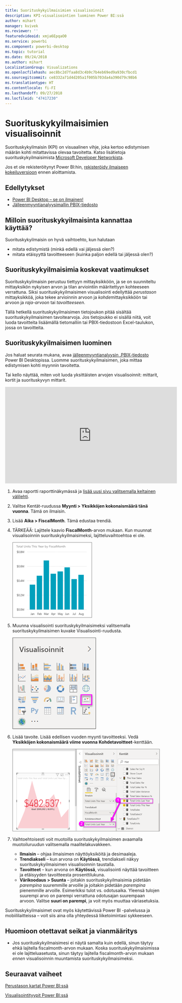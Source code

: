 ```yaml
---
title: Suorituskykyilmaisimien visualisoinnit
description: KPI-visualisointien luominen Power BI:ssä
author: mihart
manager: kvivek
ms.reviewer: ''
featuredvideoid: xmja6EpqaO0
ms.service: powerbi
ms.component: powerbi-desktop
ms.topic: tutorial
ms.date: 09/24/2018
ms.author: mihart
LocalizationGroup: Visualizations
ms.openlocfilehash: aec8bc2d7faa8d3c4b9c7b4eb69ed9a930cfbcd1
ms.sourcegitcommit: ce8332a71d4d205a1f005b703da4a390d79c98b6
ms.translationtype: HT
ms.contentlocale: fi-FI
ms.lasthandoff: 09/27/2018
ms.locfileid: "47417230"
---
```

# <a name="kpi-visuals"></a>Suorituskykyilmaisimien visualisoinnit
Suorituskykyilmaisin (KPI) on visuaalinen vihje, joka kertoo edistymisen määrän kohti mitattavissa olevaa tavoitetta. Katso lisätietoja suorituskykyilmaisimista [Microsoft Developer Networkista](https://msdn.microsoft.com/library/hh272050).

Jos et ole rekisteröitynyt Power BI:hin, [rekisteröidy ilmaiseen kokeiluversioon](https://app.powerbi.com/signupredirect?pbi_source=web) ennen aloittamista.

## <a name="prerequisites"></a>Edellytykset
* [Power BI Desktop – se on ilmainen!](https://powerbi.microsoft.com/en-us/get-started/)
* [Jälleenmyyntianalyysimallin PBIX-tiedosto](http://download.microsoft.com/download/9/6/D/96DDC2FF-2568-491D-AAFA-AFDD6F763AE3/Retail%20Analysis%20Sample%20PBIX.pbix)

## <a name="when-to-use-a-kpi"></a>Milloin suorituskykyilmaisinta kannattaa käyttää?
Suorituskykyilmaisin on hyvä vaihtoehto, kun halutaan

* mitata edistymistä (minkä edellä vai jäljessä olen?)
* mitata etäisyyttä tavoitteeseen (kuinka paljon edellä tai jäljessä olen?)   

## <a name="kpi-requirements"></a>Suorituskykyilmaisimia koskevat vaatimukset
Suorituskykyilmaisin perustuu tiettyyn mittayksikköön, ja se on suunniteltu mittayksikön nykyisen arvon ja tilan arviointiin määritettyyn kohteeseen verrattuna. Siksi suorituskykyilmaisimen visualisointi edellyttää *perustason* mittayksikköä, joka tekee arvioinnin arvoon ja *kohde*mittayksikköön tai arvoon ja *raja-arvoon* tai *tavoitteeseen*.

Tällä hetkellä suorituskykyilmaisimen tietojoukon pitää sisältää suorituskykyilmaisimen tavoitearvoja. Jos tietojoukko ei sisällä niitä, voit luoda tavoitteita lisäämällä tietomalliin tai PBIX-tiedostoon Excel-taulukon, jossa on tavoitteita.


## <a name="how-to-create-a-kpi"></a>Suorituskykyilmaisimen luominen
Jos haluat seurata mukana, avaa [jälleenmyyntianalyysin .PBIX-tiedosto](http://download.microsoft.com/download/9/6/D/96DDC2FF-2568-491D-AAFA-AFDD6F763AE3/Retail%20Analysis%20Sample%20PBIX.pbix) Power BI Desktopissa. Luomme suorituskykyilmaisimen, joka mittaa edistymisen kohti myynnin tavoitetta.

Tai kello näyttää, miten voit luoda yksittäisten arvojen visualisoinnit: mittarit, kortit ja suorituskyvyn mittarit.

<iframe width="560" height="315" src="https://www.youtube.com/embed/xmja6EpqaO0?list=PL1N57mwBHtN0JFoKSR0n-tBkUJHeMP2cP" frameborder="0" allowfullscreen></iframe>

1. Avaa raportti raporttinäkymässä ja [lisää uusi sivu valitsemalla keltainen välilehti](../power-bi-report-add-page.md).    
2. Valitse Kentät-ruudussa **Myynti > Yksikköjen kokonaismäärä tänä vuonna**.  Tämä on ilmaisin.
3. Lisää **Aika > FiscalMonth**.  Tämä edustaa trendiä.
4. TÄRKEÄÄ: Lajittele kaavio **FiscalMonth**-arvon mukaan. Kun muunnat visualisoinnin suorituskykyilmaisimeksi, lajitteluvaihtoehtoa ei ole.

    ![](media/power-bi-visualization-kpi/power-bi-chart.png)
5. Muunna visualisointi suorituskykyilmaisimeksi valitsemalla suorituskykyilmaisimen kuvake Visualisointi-ruudusta.
   
    ![](media/power-bi-visualization-kpi/power-bi-kpi-template.png)
6. Lisää tavoite. Lisää edellisen vuoden myynti tavoitteeksi. Vedä **Yksikköjen kokonaismäärä viime vuonna** **Kohdetavoitteet**-kenttään.
   
    ![](media/power-bi-visualization-kpi/power-bi-kpi-done.png)
7. Vaihtoehtoisesti voit muotoilla suorituskykyilmaisimen avaamalla muotoiluruudun valitsemalla maalitelakuvakkeen.
   
   * **Ilmaisin** – ohjaa ilmaisimen näyttöyksiköitä ja desimaaleja.
   * **Trendiakseli** – kun arvona on **Käytössä**, trendiakseli näkyy suorituskykyilmaisimen visualisoinnin taustalla.  
   * **Tavoitteet** – kun arvona on **Käytössä**, visualisointi näyttää tavoitteen ja etäisyyden tavoitteesta prosenttilukuna.
   * **Värikoodaus > Suunta** – joitakin suorituskykyilmaisimia pidetään *parempina* suuremmille arvoille ja joitakin pidetään *parempina* pienemmille arvoille. Esimerkiksi tulot vs. odotusaika. Yleensä tulojen suurempi arvo on parempi verrattuna odotusajan suurempaan arvoon. Valitse **suuri on parempi**, ja voit myös muuttaa väriasetuksia.


Suorituskykyilmaisimet ovat myös käytettävissä Power BI -palvelussa ja mobiililaitteissa – voit siis aina olla yhteydessä liiketoimintasi sykkeeseen.

## <a name="considerations-and-troubleshooting"></a>Huomioon otettavat seikat ja vianmääritys
* Jos suorituskykyilmaisimesi ei näytä samalta kuin edellä, sinun täytyy ehkä lajitella fiscalmonth-arvon mukaan. Koska suorituskykyilmaisimissa ei ole lajitteluasetusta, sinun täytyy lajitella fiscalmonth-arvon mukaan *ennen* visualisoinnin muuntamista suorituskykyilmaisimeksi.

## <a name="next-steps"></a>Seuraavat vaiheet

[Perustason kartat Power BI:ssä](power-bi-map-tips-and-tricks.md)

[Visualisointityypit Power BI:ssä](power-bi-visualization-types-for-reports-and-q-and-a.md)